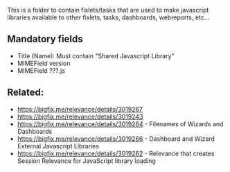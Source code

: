 This is a folder to contain fixlets/tasks that are used to make javascript libraries available to other fixlets, tasks, dashboards, webreports, etc...

## Mandatory fields

- Title (Name): Must contain "Shared Javascript Library"
- MIMEField version
- MIMEField ???.js

## Related:

- https://bigfix.me/relevance/details/3019267
- https://bigfix.me/relevance/details/3019243
- https://bigfix.me/relevance/details/3019264 - Filenames of Wizards and Dashboards
- https://bigfix.me/relevance/details/3019266 - Dashboard and Wizard External Javascript Libraries
- https://bigfix.me/relevance/details/3019262 - Relevance that creates Session Relevance for JavaScript library loading
